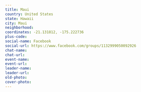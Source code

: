 ```yaml
---
title: Maui
country: United States
state: Hawaii
city: Maui
neighborhood: 
coordinates: -21.131812, -175.222736
plus-code:
social-name: Facebook
social-url: https://www.facebook.com/groups/1132999050092926
chat-name:
chat-url:
event-name:
event-url:
leader-name:
leader-url:
old-photo: 
cover-photo:
---
```

